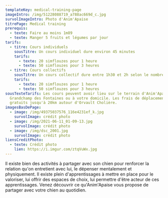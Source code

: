 ```yaml
---
templateKey: medical-training-page
imageIntro: /img/51228088719_a788ac669d_c.jpg
survolImageIntro: Photo d'Anim'Apaise
titrePage: Medical training
prerequis:
  - texte: Faire au moins 1m89
  - texte: Manger 5 fruits et légumes par jour
tarifs:
  - titre: Cours individuels
    sousTitre: Un cours individuel dure environ 45 minutes
    tarifs:
      - texte: 20 simflouzes pour 1 heure
      - texte: 50 simflouzes pour 3 heures
  - titre: Cours collectifs
    sousTitre: Un cours collectif dure entre 1h30 et 2h selon le nombre de participants
    tarifs:
      - texte: 20 simflouzes pour 1 heure
      - texte: 50 simflouzes pour 3 heures
sousTexteTarifs: Les cours peuvent avoir lieu sur le terrain d'Anim'Apaise sur
  Grandchamp des Fontaines ou à votre domicile. Les frais de déplacement sont
  gratuits jusqu'à 20km autour d'Orvault Cholière.
imagesBasDePage:
  - image: /img/49375037576_116e4231ef_k.jpg
    survolImage: crédit photo
  - image: /img/2021-06-11_01-09-13.jpg
    survolImage: crédit photo
  - image: /img/dsc_2001.jpg
    survolImage: crédit photo
liensCreditPhoto:
  - texte: Crédit photo
    lien: https://i.imgur.com/ztqVuWx.jpg
---
```

Il existe bien des activités à partager avec son chien pour renforcer la relation qu'on entretient avec lui, le dépenser mentalement et physiquement. Il existe plein d'apprentissages à mettre en place pour le valoriser, lui offrir des espaces de choix, lui permettre d'être acteur de ces apprentissages. Venez découvrir ce qu'Anim'Apaise vous propose de partager avec votre chien au quotidien.